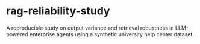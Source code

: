 # rag-reliability-study
A reproducible study on output variance and retrieval robustness in LLM-powered enterprise agents using a synthetic university help center dataset.

